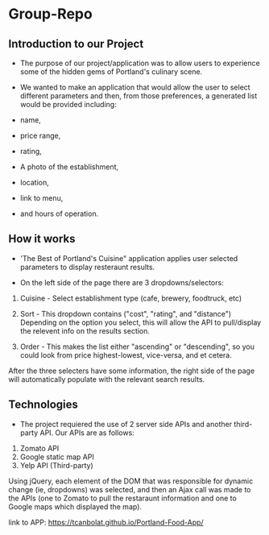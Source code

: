 # Group-Repo

## Introduction to our Project

* The purpose of our project/application was to allow users to experience some of the hidden gems of Portland's culinary scene. 

* We wanted to make an application that would allow the user to select different parameters and then, from those preferences, a generated list would be provided including: 

* name, 
* price range, 
* rating,
* A photo of the establishment, 
* location,
* link to menu,
* and hours of operation.

## How it works

* 'The Best of Portland's Cuisine" application applies user selected parameters to display resteraunt results.

* On the left side of the page there are 3 dropdowns/selectors:

 1. Cuisine - Select establishment type (cafe, brewery, foodtruck, etc)
 2. Sort - This dropdown contains ("cost", "rating", and "distance")
 Depending on the option you select, this will allow the API to pull/display the relevent info on the results section.

 3. Order - This makes the list either "ascending" or "descending", so you could look from price highest-lowest, vice-versa, and et cetera.

 After the three selecters have some information, the right side of the page will automatically populate with the relevant search results.         



## Technologies

* The project requiered the use of 2 server side APIs and another third-party API. Our APIs are as follows:

1. Zomato API
2. Google static map API
3. Yelp API (Third-party)

Using jQuery, each element of the DOM that was responsible for dynamic change (ie, dropdowns) was selected, and then an Ajax call was made to the APIs (one to Zomato to pull the restaraunt information and one to Google maps which displayed the map).

link to APP: https://tcanbolat.github.io/Portland-Food-App/
